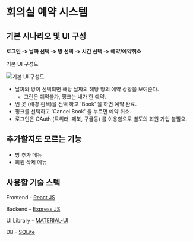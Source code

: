 # 회의실 예약 시스템


## 기본 시나리오 및 UI 구성

**로그인 -> 날짜 선택 -> 방 선택 -> 시간 선택 -> 예약/예약취소**

기본 UI 구성도

![기본 UI 구성도](https://netrol.com/img/bookingroomui.png)

* 날짜와 방이 선택되면 해당 날짜의 해당 방의 예약 상황을 보여준다.
	* 그린은 예약불가, 핑크는 내가 한 예약.
* 빈 곳 (배경 흰색)을 선택 하고 'Book' 을 하면 예약 완료.
* 핑크를 선택하고 'Cancel Book' 을 누르면 예약 취소.
* 로그인은 OAuth (트위터, 페북, 구글등) 를 이용함으로 별도의 회원 가입 불필요.


## 추가할지도 모르는 기능

* 방 추가 메뉴
* 회원 삭제 메뉴


## 사용할 기술 스텍

Frontend - [React JS](https://reactjs.org/)

Backend - [Express JS](https://expressjs.com/)

UI Library - [MATERIAL-UI](https://material-ui.com/)

DB - [SQLite](https://www.sqlite.org)
